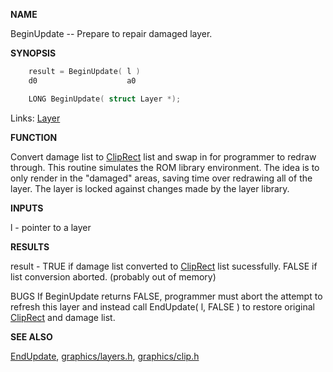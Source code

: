 
**NAME**

BeginUpdate -- Prepare to repair damaged layer.

**SYNOPSIS**

```c
    result = BeginUpdate( l )
    d0                    a0

    LONG BeginUpdate( struct Layer *);

```
Links: [Layer](_00A1.md) 

**FUNCTION**

Convert damage list to [ClipRect](_00A1.md) list and swap in for
programmer to redraw through. This routine simulates
the ROM library environment. The idea is to only render in the
&#034;damaged&#034; areas, saving time over redrawing all of the layer.
The layer is locked against changes made by the layer library.

**INPUTS**

l - pointer to a layer

**RESULTS**

result - TRUE if damage list converted to [ClipRect](_00A1.md) list sucessfully.
FALSE if list conversion aborted. (probably out of memory)

BUGS
If BeginUpdate returns FALSE, programmer must abort the attempt to
refresh this layer and instead call EndUpdate( l, FALSE ) to restore
original [ClipRect](_00A1.md) and damage list.

**SEE ALSO**

[EndUpdate](_0396.md), [graphics/layers.h](_00C4.md), [graphics/clip.h](_00A1.md)
